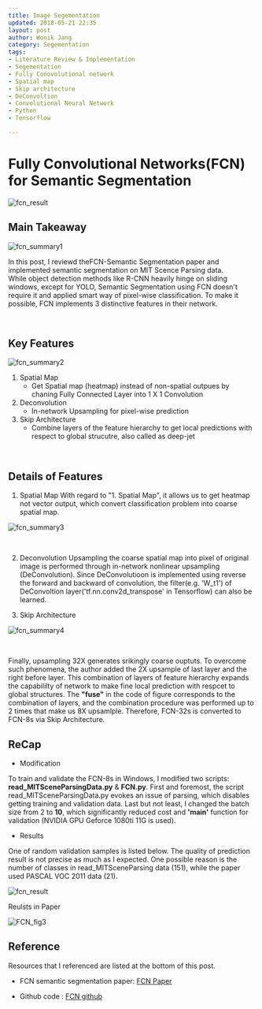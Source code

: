 ```yaml
---
title: Image Segementation
updated: 2018-05-21 22:35
layout: post
author: Wonik Jang
category: Segementation
tags:
- Literature Review & Implementation
- Segementation
- Fully Conovolutional network
- Spatial map
- Skip architecture
- DeConvoltion
- Convolutional Neural Network
- Python
- Tensorflow

---
```



# **Fully Convolutional Networks(FCN) for Semantic Segmentation**

![fcn_result](/result_images/fcn_result.PNG  "fcn_result")

## **Main Takeaway**

![fcn_summary1](/result_images/fcn_summary1.PNG  "fcn_summary1")

In this post, I reviewd theFCN-Semantic Segmentation paper and implemented semantic segmentation on MIT Scence Parsing data.  
While object detection methods like R-CNN heavily hinge on sliding windows, except for YOLO,
Semantic Segmentation using FCN doesn't require it and applied smart way of pixel-wise classification. To make it possible, FCN implements 3 distinctive features in their network.

<br/>

## **Key Features**

![fcn_summary2](/result_images/fcn_summary2.PNG  "fcn_summary2")

1. Spatial Map
	- Get Spatial map (heatmap) instead of non-spatial outpues by chaning Fully Connected Layer into 1 X 1 Convolution
2. Deconvolution
	- In-network Upsampling for pixel-wise prediction
3. Skip Architecture
	- Combine layers of the feature hierarchy to get local predictions with respect to global strucutre, also called as deep-jet

<br/>

## **Details of Features**


1. Spatial Map
With regard to "1. Spatial Map", it allows us to get heatmap not vector output, which convert classification problem into coarse spatial map.  
	
![fcn_summary3](/result_images/fcn_summary3.PNG  "fcn_summary3")

<br/>


2. Deconvolution
	Upsampling the coarse spatial map into pixel of original image is performed through in-network nonlinear upsampling (DeConvolution). Since DeConvolutioon is implemented using reverse the forward and backward of convolution, the filter(e.g. 'W_t1') of DeConvoltion layer('tf.nn.conv2d_transpose' in Tensorflow) can also be learned.

3. Skip Architecture

![fcn_summary4](/result_images/fcn_summary4.PNG  "fcn_summary4")

<br/>

Finally, upsampling 32X generates srikingly coarse ouptuts. To overcome such phenomena, the author added the 2X upsample of last layer and the right before layer. This combination of layers of feature hierarchy expands the capabililty of network to make fine local prediction with respcet to global structures. The **"fuse"** in the code of figure corresponds to the combination of layers, and the combination procedure was performed up to 2 times that make us 8X upsamlple. Therefore, FCN-32s is converted to FCN-8s via Skip Architecture.


## **ReCap**

- Modification

To train and validate the FCN-8s in Windows, I modified two scripts: **read_MITSceneParsingData.py** & **FCN.py**.
First and foremost, the script read_MITSceneParsingData.py evokes an issue of parsing, which disables getting training and validation data.
Last but not least, I changed the batch size from 2 to **10**, which significantly reduced cost and **'main'** function for validation (NVIDIA GPU Geforce 1080ti 11G is used).

-	Results

One of random validation samples is listed below. The quality of prediction result is not precise as much as I expected. One possible reason is the number of classes in read_MITSceneParsing data (151), while the paper used PASCAL VOC 2011 data (21).

![fcn_result](/result_images/fcn_result.PNG  "fcn_result")

Reulsts in Paper

![FCN_fig3](/result_images/FCN_fig3.PNG  "FCN_fig3")


## **Reference**
Resources that I referenced are listed at the bottom of this post.

 - FCN semantic segmentation paper: [FCN Paper][FCN_Paper]
 
 [FCN_Paper]:https://people.eecs.berkeley.edu/~jonlong/long_shelhamer_fcn.pdf

 - Github code : [FCN github][FCN_github]
 
 [FCN_github]:https://github.com/shekkizh/FCN.tensorflow
